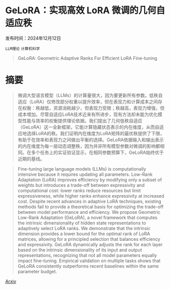 # GeLoRA：实现高效 LoRA 微调的几何自适应秩

发布时间：2024年12月12日

`LLM理论` `计算机科学`

> GeLoRA: Geometric Adaptive Ranks For Efficient LoRA Fine-tuning

# 摘要

> 微调大型语言模型（LLMs）的计算量很大，因为要更新所有参数。低秩自适应（LoRA）仅修改部分权重以提升效率，但在表现力和计算成本之间存在权衡：秩越低，资源消耗越少，但表现力受限；秩越高，表现力增强，但成本增加。尽管自适应LoRA技术近来有所进步，现有方法却未能为优化模型性能与效率的权衡提供理论依据。我们提出了几何低秩自适应（GeLoRA）这一全新框架，它能计算隐藏状态表示的内在维度，从而自适应地选择LoRA的秩。我们证明内在维度为LoRA矩阵的最优秩提供了下限，有助于在效率和表现力之间做出平衡的选择。GeLoRA依据输入和输出表示的内在维度为每一层动态调整秩，因为并非所有模型参数对微调的影响都相同。在多个任务上的实证验证显示，在相同参数预算下，GeLoRA始终优于近期的基线。

> Fine-tuning large language models (LLMs) is computationally intensive because it requires updating all parameters. Low-Rank Adaptation (LoRA) improves efficiency by modifying only a subset of weights but introduces a trade-off between expressivity and computational cost: lower ranks reduce resources but limit expressiveness, while higher ranks enhance expressivity at increased cost. Despite recent advances in adaptive LoRA techniques, existing methods fail to provide a theoretical basis for optimizing the trade-off between model performance and efficiency. We propose Geometric Low-Rank Adaptation (GeLoRA), a novel framework that computes the intrinsic dimensionality of hidden state representations to adaptively select LoRA ranks. We demonstrate that the intrinsic dimension provides a lower bound for the optimal rank of LoRA matrices, allowing for a principled selection that balances efficiency and expressivity. GeLoRA dynamically adjusts the rank for each layer based on the intrinsic dimensionality of its input and output representations, recognizing that not all model parameters equally impact fine-tuning. Empirical validation on multiple tasks shows that GeLoRA consistently outperforms recent baselines within the same parameter budget.

[Arxiv](https://arxiv.org/abs/2412.09250)